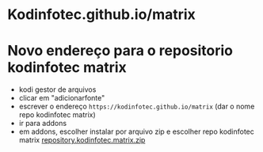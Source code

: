 # Kodinfotec.github.io/matrix

# Novo endereço para o repositorio kodinfotec matrix

<p align="left">
  <ul>
    <li>kodi gestor de arquivos</li>
    <li>clicar em "adicionarfonte"</li>
    <li>escrever o endereço <code>https://kodinfotec.github.io/matrix</code> (dar o nome repo kodinfotec matrix)</li>
    <li>ir para addons</li>
    <li> em addons, escolher instalar por arquivo zip e escolher repo kodinfotec matrix <a href="repository.kodinfotec.matrix.zip">repository.kodinfotec.matrix.zip</a></li>
	
   </ul>
  </p> 
